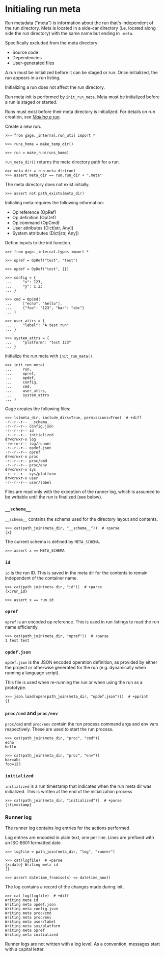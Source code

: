 # Initialing run meta

Run metadata ("meta") is information about the run that's independent of
the run directory. Meta is located in a side-car directory (i.e. located
along side the run directory) with the same name but ending in `.meta`.

Specifically excluded from the meta directory:

- Source code
- Dependencies
- User-generated files

A run must be initialized before it can be staged or run. Once
initialized, the run appears in a run listing.

Initializing a run does not affect the run directory.

Run meta init is performed by `init_run_meta`. Meta must be initialized
before a run is staged or started.

Runs must exist before their meta directory is initialized. For details
on run creation, see [*Making a run*](topic-run-lifecycle-1-make-run.md).

Create a new run.

    >>> from gage._internal.run_util import *

    >>> runs_home = make_temp_dir()

    >>> run = make_run(runs_home)

`run_meta_dir()` returns the meta directory path for a run.

    >>> meta_dir = run_meta_dir(run)
    >>> assert meta_dir == run.run_dir + ".meta"

The meta directory does not exist initially.

    >>> assert not path_exists(meta_dir)

Initialing meta requires the following information:

- Op reference (OpRef)
- Op definition (OpDef)
- Op command (OpCmd)
- User attributes (Dict[str, Any])
- System attributes (Dict[str, Any])

Define inputs to the init function.

    >>> from gage._internal.types import *

    >>> opref = OpRef("test", "test")

    >>> opdef = OpDef("test", {})

    >>> config = {
    ...     "x": 123,
    ...     "y": 1.23
    ... }

    >>> cmd = OpCmd(
    ...     ["echo", "hello"],
    ...     {"foo": "123", "bar": "abc"}
    ... )

    >>> user_attrs = {
    ...     "label": "A test run"
    ... }

    >>> system_attrs = {
    ...     "platform": "test 123"
    ... }

Initialize the run meta with `init_run_meta()`.

    >>> init_run_meta(
    ...     run,
    ...     opref,
    ...     opdef,
    ...     config,
    ...     cmd,
    ...     user_attrs,
    ...     system_attrs
    ... )

Gage creates the following files:

    >>> ls(meta_dir, include_dirs=True, permissions=True)  # +diff
    -r--r--r-- __schema__
    -r--r--r-- config.json
    -r--r--r-- id
    -r--r--r-- initialized
    drwxrwxr-x log
    -rw-rw-r-- log/runner
    -r--r--r-- opdef.json
    -r--r--r-- opref
    drwxrwxr-x proc
    -r--r--r-- proc/cmd
    -r--r--r-- proc/env
    drwxrwxr-x sys
    -r--r--r-- sys/platform
    drwxrwxr-x user
    -r--r--r-- user/label

Files are read only with the exception of the runner log, which is
assumed to be writable until the run is finalized (see below).

### `__schema__`

`__schema__` contains the schema used for the directory layout and
contents.

    >>> cat(path_join(meta_dir, "__schema__"))  # +parse
    {x}

The current schema is defined by `META_SCHEMA`.

    >>> assert x == META_SCHEMA

### `id`

`id` is the run ID. This is saved in the meta dir for the contents to
remain independent of the container name.

    >>> cat(path_join(meta_dir, "id"))  # +parse
    {x:run_id}

    >>> assert x == run.id

### `opref`

`opref` is an encoded op reference. This is used in run listings to read
the run name efficiently.

    >>> cat(path_join(meta_dir, "opref"))  # +parse
    1 test test

### `opdef.json`

`opdef.json` is the JSON encoded operation definition, as provided by
either the project or otherwise generated for the run (e.g. dynamically
when running a language script).

This file is used when re-running the run or when using the run as a
prototype.

    >>> json.load(open(path_join(meta_dir, "opdef.json")))  # +pprint
    {}

### `proc/cmd` and `proc/env`

`proc/cmd` and `proc/env` contain the run process command args and env
vars respectively. These are used to start the run process.

    >>> cat(path_join(meta_dir, "proc", "cmd"))
    echo
    hello

    >>> cat(path_join(meta_dir, "proc", "env"))
    bar=abc
    foo=123

### `initialized`

`initialized` is a run timestamp that indicates when the run meta dir
was initialized. This is written at the end of the initialization
process.

    >>> cat(path_join(meta_dir, "initialized"))  # +parse
    {:timestamp}

### Runner log

The runner log contains log entries for the actions performed.

Log entries are encoded in plain text, one per line. Lines are prefixed
with an ISO 8601 formatted date.

    >>> logfile = path_join(meta_dir, "log", "runner")

    >>> cat(logfile)  # +parse
    {x:date} Writing meta id
    {}

    >>> assert datetime_fromiso(x) <= datetime_now()

The log contains a record of the changes made during init.

    >>> cat_log(logfile)  # +diff
    Writing meta id
    Writing meta opdef.json
    Writing meta config.json
    Writing meta proc/cmd
    Writing meta proc/env
    Writing meta user/label
    Writing meta sys/platform
    Writing meta opref
    Writing meta initialized

Runner logs are not written with a log level. As a convention, messages
start with a capital letter.
